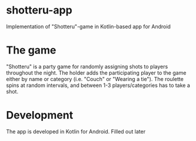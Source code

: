 # shotteru-app
Implementation of "Shotteru"-game in Kotlin-based app for Android

# The game
"Shotteru" is a party game for randomly assigning shots to players throughout the night. 
The holder adds the participating player to the game either by name or category (i.e. "Couch" or "Wearing a tie").
The roulette spins at random intervals, and between 1-3 players/categories has to take a shot.

# Development
The app is developed in Kotlin for Android.
Filled out later
